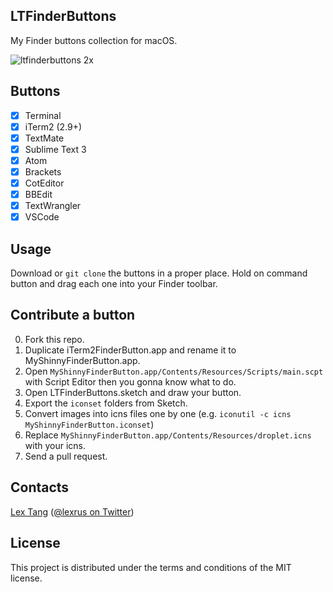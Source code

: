 ## LTFinderButtons
My Finder buttons collection for macOS.

![ltfinderbuttons 2x](https://cloud.githubusercontent.com/assets/219689/21391457/c4c27c62-c7c6-11e6-9271-860658873934.png)

## Buttons
- [x] Terminal
- [x] iTerm2 (2.9+)
- [x] TextMate
- [x] Sublime Text 3
- [x] Atom
- [x] Brackets
- [x] CotEditor
- [x] BBEdit
- [x] TextWrangler
- [x] VSCode

## Usage
Download or `git clone` the buttons in a proper place. Hold on command button and drag each one into your Finder toolbar.

## Contribute a button
0. Fork this repo.
1. Duplicate iTerm2FinderButton.app and rename it to MyShinnyFinderButton.app.
2. Open `MyShinnyFinderButton.app/Contents/Resources/Scripts/main.scpt` with Script Editor then you gonna know what to do.
3. Open LTFinderButtons.sketch and draw your button.
4. Export the `iconset` folders from Sketch.
5. Convert images into icns files one by one (e.g. `iconutil -c icns MyShinnyFinderButton.iconset`)
6. Replace `MyShinnyFinderButton.app/Contents/Resources/droplet.icns` with your icns.
7. Send a pull request.


## Contacts
[Lex Tang](https://github.com/lexrus/) ([@lexrus on Twitter](https://twitter.com/lexrus/))

## License
This project is distributed under the terms and conditions of the MIT license.
